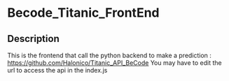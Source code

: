 # Becode_Titanic_FrontEnd
## Description

This is the frontend that call the python backend to make a prediction : https://github.com/Halonico/Titanic_API_BeCode
You may have to edit the url to access the api in the index.js
